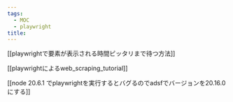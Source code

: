 ```yaml
---
tags:
  - MOC
  - playwright
title:
---
```

[[playwrightで要素が表示される時間ピッタリまで待つ方法]]

[[playwrightによるweb_scraping_tutorial]]

[[node 20.6.1 でplaywrightを実行するとバグるのでadsfでバージョンを20.16.0 にする]]